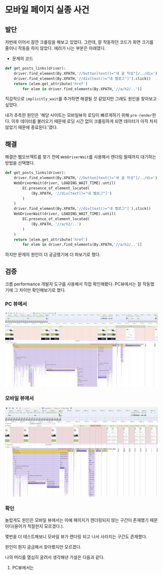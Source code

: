 # 모바일 페이지 실종 사건

## 발단
저번에 이어서 잠깐 크롤링을 해보고 있었다. 그런데, 잘 작동하던 코드가 화면 크기를 줄이니 작동을 하지 않았다. 에러가 나는 부분은 아래였다.

- 문제의 코드
``` python
def get_posts_links(driver):
    driver.find_element(By.XPATH,'//button[text()="새 글 작성"]/../div').click()
    driver.find_element(By.XPATH,'//div[text()="내 벨로그"]').click()
    return [elem.get_attribute('href') 
        for elem in driver.find_elements(By.XPATH,'//a/h2/..')]
```

직감적으로 `implicitly_wait`를 추가하면 해결될 것 같았지만 그래도 원인을 찾아보고 싶었다.

내가 추측한 원인은 '해당 사이트는 모바일뷰의 로딩이 빠르게하기 위해 `pre-render`한다. 이후 데이터를 불러오기 때문에 로딩 시간 없이 크롤링하게 되면 데이터가 아직 차지 않았기 때문에 종료된다.'였다.

## 해결
해결은 웹오브젝트를 찾기 전에 `WebDriverWait`를 사용해서 렌더링 될때까지 대기하는 방법을 선택했다.

```python
def get_posts_links(driver):
    driver.find_element(By.XPATH,'//button[text()="새 글 작성"]/../div').click()
    WebDriverWait(driver, LOADING_WAIT_TIME).until(
        EC.presence_of_element_located(
            (By.XPATH, '//div[text()="내 벨로그"]')
        )
    )
    driver.find_element(By.XPATH,'//div[text()="내 벨로그"]').click()
    WebDriverWait(driver, LOADING_WAIT_TIME).until(
        EC.presence_of_element_located(
            (By.XPATH, '//a/h2/..')
        )
    )
    return [elem.get_attribute('href') 
        for elem in driver.find_elements(By.XPATH,'//a/h2/..')]
```
하지만 문제의 원인이 더 궁금했기에 더 파보기로 했다.


## 검증
크롬 performance 개발자 도구를 사용해서 직접 확인해봤다. PC뷰에서는 잘 작동했기에 그 차이만 확인해보기로 했다.


### PC 뷰에서
![로그인 실패](/finished/18/18-1.png)


### 모바일 뷰에서
![로그인 실패](/finished/18/18-2.png)

### 확인
놀랍게도 원인은 모바일 뷰에서는 아예 페이지가 렌더링되지 않는 구간이 존재했기 때문이다(용어가 적절한지 모르겠다.).

몇번을 더 테스트해보니 모바일 뷰가 렌더링 되고 나서 사라지는 구간도 존재했다.

원인이 뭔지 궁금해서 찾아봤지만 모르겠다.

나의 머리를 열심히 굴려서 생각해낸 가설은 다음과 같다.

1. PC뷰에서는 